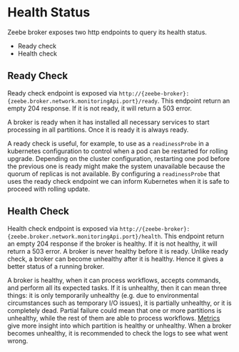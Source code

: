 # Health Status

Zeebe broker exposes two http endpoints to query its health status. 
* Ready check
* Health check
 
## Ready Check
Ready check endpoint is exposed via `http://{zeebe-broker}:{zeebe.broker.network.monitoringApi.port}/ready`.
This endpoint return an empty 204 response. If it is not ready, it will return a 503 error.

A broker is ready when it has installed all necessary services to start processing in all partitions. 
Once it is ready it is always ready.

A ready check is useful, for example, to use as a `readinessProbe` in a kubernetes configuration to control when a pod can be restarted for rolling upgrade. 
Depending on the cluster configuration, restarting one pod before the previous one is ready might make the system unavailable because the quorum of replicas is not available.
By configuring a `readinessProbe` that uses the ready check endpoint we can inform Kubernetes when it is safe to proceed with rolling update.

## Health Check
Health check endpoint is exposed via `http://{zeebe-broker}:{zeebe.broker.network.monitoringApi.port}/health`.
This endpoint return an empty 204 response if the broker is healthy. If it is not healthy, it will return a 503 error.
A broker is never healthy before it is ready. 
Unlike ready check, a broker can become unhealthy after it is healthy.
Hence it gives a better status of a running broker.

A broker is healthy, when it can process workflows, accepts commands, and perform all its expected tasks.
If it is unhealthy, then it can mean three things: it is only temporarily unhealthy (e.g. due to environmental circumstances such as temporary I/O issues), it is partially unhealthy, or it is completely dead.
Partial failure could mean that one or more partitions is unhealthy, while the rest of them are able to process workflows.
[Metrics](/operations/metrics) give more insight into which partition is healthy or unhealthy.
When a broker becomes unhealthy, it is recommended to check the logs to see what went wrong.
